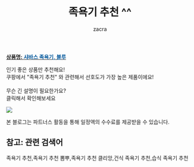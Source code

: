 ﻿---
layout: post
title:  "족욕기 추천 ^^"
author: zacra
categories: [ 아이템 ]
tags: [족욕기 추천,족욕기 추천 뽐뿌,족욕기 추천 클리앙,건식 족욕기 추천,습식 족욕기 추천]
image: https://static.coupangcdn.com/image/product/image/vendoritem/2015/09/22/3002240673/bba51ec3-4303-4ef7-8184-a6e203a5fd43.jpg 
description: "쿠팡에서 족욕기 추천 관련 키워드로 가장 고객 선호도가 높은 제품이랍니다."
rating: 4.5
---

<a href="https://link.coupang.com/re/AFFSDP?lptag=AF8407795&pageKey=638854&itemId=2247434&vendorItemId=3002240673&traceid=V0-153-1a504fd9d89ae7a4"><b>상품명: <font color='#01579B'>샤바스 족욕기, 블루</font></b></a>

인기 좋은 상품만 추천해요!<br/>
쿠팡에서 "족욕기 추천" 와 관련해서 선호도가 가장 높은 제품이에요!<br/><br/>
무슨 긴 설명이 필요한가요?  
클릭해서 확인해보세요


<a href="https://link.coupang.com/re/AFFSDP?lptag=AF8407795&pageKey=638854&itemId=2247434&vendorItemId=3002240673&traceid=V0-153-1a504fd9d89ae7a4"><img src="https://thumbnail10.coupangcdn.com/thumbnails/remote/q89/image/product/content/vendorItem/2015/09/22/2247434/f19bce41-1b91-4b40-85c0-e53958844c15.jpg"></a> 

본 블로그는 파트너스 활동을 통해 일정액의 수수료를 제공받을 수 있습니다.

## 참고: 관련 검색어    
족욕기 추천,족욕기 추천 뽐뿌,족욕기 추천 클리앙,건식 족욕기 추천,습식 족욕기 추천